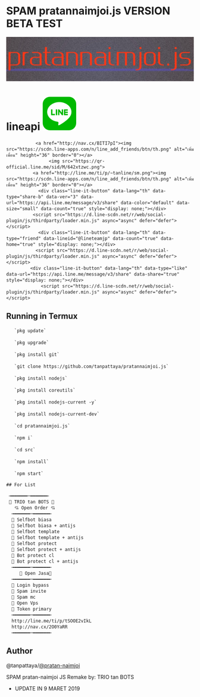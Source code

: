 # SPAM pratannaimjoi.js VERSION BETA TEST
[![TrioPekokBots](/IMG_20190912_020132.jpg)]( )

# lineapi [![TrioPekokBots](/square-default.png)]( )

               <a href="http://nav.cx/BITI7pI"><img src="https://scdn.line-apps.com/n/line_add_friends/btn/th.png" alt="เพิ่มเพื่อน" height="36" border="0"></a>
                    <img src="https://qr-official.line.me/sid/M/642xtzwc.png">
              <a href="http://line.me/ti/p/~tanline/sm.png"><img src="https://scdn.line-apps.com/n/line_add_friends/btn/th.png" alt="เพิ่มเพื่อน" height="36" border="0"></a>
                <div class="line-it-button" data-lang="th" data-type="share-b" data-ver="3" data-url="https://api.line.me/message/v3/share" data-color="default" data-size="small" data-count="true" style="display: none;"></div>
              <script src="https://d.line-scdn.net/r/web/social-plugin/js/thirdparty/loader.min.js" async="async" defer="defer"></script>
                <div class="line-it-button" data-lang="th" data-type="friend" data-lineid="@lineteamjp" data-count="true" data-home="true" style="display: none;"></div>
               <script src="https://d.line-scdn.net/r/web/social-plugin/js/thirdparty/loader.min.js" async="async" defer="defer"></script>
             <div class="line-it-button" data-lang="th" data-type="like" data-url="https://api.line.me/message/v3/share" data-share="true" style="display: none;"></div>
                 <script src="https://d.line-scdn.net/r/web/social-plugin/js/thirdparty/loader.min.js" async="async" defer="defer"></script>           


## Running in Termux

       `pkg update`

       `pkg upgrade`

       `pkg install git`

       `git clone https://github.com/tanpattaya/pratannaimjoi.js`

       `pkg install nodejs`

       `pkg install coreutils`

       `pkg install nodejs-current -y`

       `pkg install nodejs-current-dev`

       `cd pratannaimjoi.js`

       `npm i`

       `cd src`

       `npm install`

       `npm start`

```
## For List
```
     ╼━━━━━━─━━━━━━╾
     📌 TRIO tan BOTS 📌
       💘 Open Order 💘
      ╼━━━━━━─━━━━━━╾
      🌺 Selfbot biasa
      🌺 Selfbot biasa + antijs
      🌺 Selfbot template
      🌺 Selfbot template + antijs
      🌺 Selfbot protect
      🌺 Selfbot protect + antijs
      🌺 Bot protect cl
      🌺 Bot protect cl + antijs
      ╼━━━━━━─━━━━━━╾
         📌 Open Jasa📌
      ╼━━━━━━─━━━━━━╾
      🌷 Login bypass
      🌷 Spam invite
      🌷 Spam mc
      🌷 Open Vps 
      🌷 Token primary 
      ╼━━━━━━─━━━━━━╾
      http://line.me/ti/p/tSOOE2vIkL
      http://nav.cx/2O0YaRR
      ╼━━━━━━─━━━━━━╾

##  Author
@tanpattaya/[@pratan-naimjoi](https://www.linkedin.com/in/pratan-naimjoi)

SPAM pratan-naimjoi JS
Remake by: TRIO tan BOTS

- UPDATE IN
9 MARET 2019
